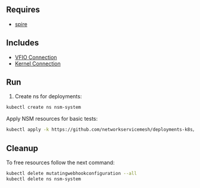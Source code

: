 ## Requires

- [spire](../spire)

## Includes

- [VFIO Connection](../use-cases/Vfio2Noop)
- [Kernel Connection](../use-cases/SriovKernel2Noop)

## Run

1. Create ns for deployments:
```bash
kubectl create ns nsm-system
```

Apply NSM resources for basic tests:
```bash
kubectl apply -k https://github.com/networkservicemesh/deployments-k8s/examples/sriov?ref=a67885c115788dbaaf869620d5cbeac1e198e9e8
```

## Cleanup

To free resources follow the next command:
```bash
kubectl delete mutatingwebhookconfiguration --all
kubectl delete ns nsm-system
```
